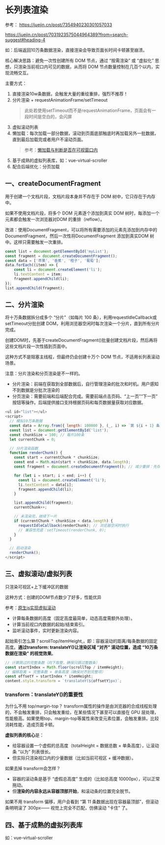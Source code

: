# 长列表渲染
参考：
https://juejin.cn/post/7354940230301057033

https://juejin.cn/post/7031923575044964389?from=search-suggest#heading-4

如：后端返回10万条数据渲染，直接渲染会导致页面长时间卡顿甚至崩溃。

核心解决思路：避免一次性创建所有 DOM 节点，通过 “按需渲染” 或 “虚拟化” 思想，只渲染当前视口内可见的数据，从而将 DOM 节点数量控制在几百个以内，实现流畅交互。

主要方式：
1. 直接渲染10w条数据，会触发大量的重绘重排，强烈不推荐！
2. 分片渲染 + requestAnimationFrame/setTimeout 
    > 此处若使用setTimeout而不是requestAnimationFrame，页面会有一段时间是空白的，会闪屏
3. 虚拟滚动列表
4. 懒加载：每次加载一部分数据，滚动到页面底部触底时再加载另外一批数据，直到最后加载完或者用户不滚动页面。
    > 参考：[懒加载与判断是否在可视窗口内](../JS/clientX%20pageX等/___滚动各种情况__.md)
5. 基于成熟的虚拟列表库，如：vue-virtual-scroller	
6. 配合后端优化：分页加载


## 一、createDocumentFragment
用于创建一个文档片段，文档片段本身并不存在于 DOM 树中，它只存在于内存中。

如果不使用文档片段，将多个 DOM 元素逐个添加到真实 DOM 树时，每添加一个元素都会触发一次浏览器对DOM 的重排（reflow）。

改进：使用DocumentFragment，可以将所有需要添加的元素先添加到内存中的DocumentFragment，然后一次性将DocumentFragment 添加到真实DOM 树中。这样只需要触发一次重排。

```js
const list = document.getElementById('myList');
const fragment = document.createDocumentFragment();
const data = ['苹果', '香蕉', '橙子', '葡萄'];
data.forEach((item) => {
    const li = document.createElement('li');
    li.textContent = item;
    fragment.appendChild(li);
});
list.appendChild(fragment);
```

## 二、分片渲染
将十万条数据拆分成多个 “分片”（如每片 100 条），利用requestIdleCallback或setTimeout分批创建 DOM，利用浏览器空闲时每次渲染一个分片，直到所有分片完成。

创建DOM时，先基于createDocumentFragment()批量创建文档片段，然后再将这些文档片段一次性插到页面中。

这种方式不是阻塞主线程，但最终仍会创建十万个 DOM 节点，不适用长列表滚动场景。

注意：分片渲染和分页渲染是不一样的。
* 分片渲染：前端在获取到全部数据后，自行管理渲染的批次和时机。用户感知不到数据是分批次渲染的
* 分页渲染：需要前端和后端配合完成。需要前端点击页码、“上一页”“下一页” 按钮等操作。后端提供接口支持根据页码和每页数据量获取对应数据。

```js
<ul id="list"></ul>
<script>
  // 模拟10万条数据
  const data = Array.from({ length: 100000 }, (_, i) => `第 ${i + 1} 条数据`);
  const list = document.getElementById('list');
  const chunkSize = 100; // 每片100条
  let currentChunk = 0;

  // 分片渲染函数
  function renderChunk() {
    const start = currentChunk * chunkSize;
    const end = Math.min(start + chunkSize, data.length);
    const fragment = document.createDocumentFragment(); // 减少重排：先存到文档片段

    for (let i = start; i < end; i++) {
      const li = document.createElement('li');
      li.textContent = data[i];
      fragment.appendChild(li);
    }

    list.appendChild(fragment);
    currentChunk++;

    // 未渲染完，继续下一片
    if (currentChunk * chunkSize < data.length) {
      requestIdleCallback(renderChunk); // 浏览器空闲时执行
      // 兼容性兜底：setTimeout(renderChunk, 0);
    }
  }

  // 启动渲染
  renderChunk();
</script>
```

## 三、虚拟滚动/虚拟列表
只渲染可视区+上下缓冲区的数据

这种方式：创建的DOM节点数少了好多，性能优异

参考：[原生js实现虚拟滚动](./原生js实现虚拟滚动.html)

* 计算每条数据的高度（固定高度最简单，动态高度需额外处理）。
* 计算当前视口内数据的起始/结束索引。
* 监听滚动事件，实时更新渲染内容。

起始索引怎么算？scrollTop/itemHeight,，即：容器滚动的距离/每条数据的固定高度。**通过transform: translateY()让渲染区域 “对齐” 滚动位置，造成 “10万条数据在渲染” 的视觉效果**。
```js
// 计算跳过的完整条数（向下取整，确保只跳过整数条）
const startIndex = Math.floor(scrollTop / itemHeight); 
// 偏移距离 = 完整条数 × 单条高度（确保对齐到完整项）
const offsetY = startIndex * itemHeight; 
content.style.transform = `translateY(${offsetY}px)`;
```

### transform：translateY()的重要性
为什么不用 top/margin-top？
transform属性的操作是由浏览器的合成线程处理的，不会触发重排，只会触发重绘，在某些情况下甚至可以直接在 GPU 层处理，性能极高。如果使用top、margin-top等属性来改变元素位置，会触发重排。比较消耗性能，造成页面卡顿。

**虚拟列表的核心**是：
* 给容器设置一个虚假的总高度（totalHeight = 数据总数 × 单条高度），让滚动条 “以为” 列表很长。
* 但实际只渲染视口内的少量数据（比如当前可视区 + 缓冲数据）。

如果去掉 transform会怎样？
* 容器的滚动条是基于 “虚假总高度” 生成的（比如总高度 10000px），可以正常拖动。
* 但**渲染的内容永远从容器顶部开始**，和滚动条的位置完全脱节。

如果不用 transform 偏移，用户会看到 “第 11 条数据出现在容器最顶部”，但滚动条明明滚了 300px—— 视觉上完全不匹配，仿佛滚动 “卡住” 了。

## 四、基于成熟的虚拟列表库
如：vue-virtual-scroller	